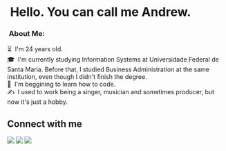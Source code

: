 # &nbsp;Hello. You can call me Andrew.
[comment]: <> (Made my readme inspired by Aditya Vikram Singh profile and the https://www.makeareadme.com/. Thank you guys for letting me learn through your projects.)

### &nbsp;About Me:

⏳ &nbsp;I'm 24 years old.\
🎓 &nbsp;I'm currently studying Information Systems at Universidade Federal de Santa Maria. Before that, I studied Business Administration at the same institution, even though I didn't finish the degree. \
🌱 &nbsp;I'm beggining to learn how to code.\
✍️ &nbsp;I used to work being a singer, musician and sometimes producer, but now it's just a hobby. 

## Connect with me
<a href="https://www.linkedin.com/in/hammelandrew/"><img src="https://img.shields.io/badge/-Andrew%20Hammel-0077B5?style=flat&logo=Linkedin&logoColor=white"/></a>
<a href="mailto:andrewhammelcontato@gmail.com"><img src="https://img.shields.io/badge/-andrewhammelcontato@gmail.com-D14836?style=flat&logo=Gmail&logoColor=white"/></a>
<a href="https://instagram.com/hammelandrew_"><img src="https://img.shields.io/badge/-@hammelandrew-E4405F?style=flat&logo=Instagram&logoColor=white"/></a>
